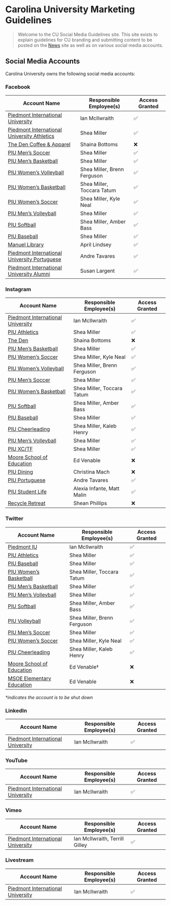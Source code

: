 # Carolina University Marketing Guidelines
> Welcome to the CU Social Media Guidelines site. This site exists to explain guidelines for CU branding and submitting content to be posted on the [News](https://news.piedmontu.edu) site as well as on various social media accounts.  

## Social Media Accounts
Carolina University owns the following social media accounts:

### Facebook
| Account Name | Responsible Employee(s) | Access Granted |
|------|------|------|
| [Piedmont International University](https://facebook.com/piedmontiu) | Ian McIlwraith | ✅ |
| [Piedmont International University Athletics](https://www.facebook.com/PIUBruins/) | Shea Miller | ✅ |
| [The Den Coffee & Apparel](https://www.facebook.com/thedenpiu/) | Shaina Bottoms | ❌ |
| [PIU Men’s Soccer](https://www.facebook.com/piumsoc) | Shea Miller | ✅ |
| [PIU Men’s Basketball](https://www.facebook.com/piumensbball/) | Shea Miller | ✅ |
| [PIU Women’s Volleyball](https://www.facebook.com/PIUWVolleyball) | Shea Miller, Brenn Ferguson | ✅ |
| [PIU Women’s Basketball](https://www.facebook.com/PIUWomensBasketball/) | Shea Miller, Toccara Tatum | ✅ |
| [PIU Women’s Soccer](https://www.facebook.com/PIU-Womens-Soccer-280767972744311/) | Shea Miller, Kyle Neal | ✅ |
| [PIU Men’s Volleyball](https://www.facebook.com/PIUMVB) | Shea Miller | ✅ |
| [PIU Softball](https://www.facebook.com/PIUSoftball) | Shea Miller, Amber Bass | ✅ |
| [PIU Baseball](https://www.facebook.com/PIUBaseball) | Shea Miller | ✅ |
| [Manuel Library](https://www.facebook.com/GeorgeMManuelLibrary) | April Lindsey | ✅ |
| [Piedmont International University Portuguese](https://www.facebook.com/PIUPortuguese) | Andre Tavares | ✅ |
| [Piedmont International University Alumni](https://www.facebook.com/PIUalumni) | Susan Largent | ✅ |

### Instagram
| Account Name | Responsible Employee(s) | Access Granted |
|------|------|------|
| [Piedmont International University](https://www.instagram.com/piedmontiu/) | Ian McIlwraith | ✅ |
| [PIU Athletics](https://www.instagram.com/piubruins/) | Shea Miller | ✅ |
| [The Den](https://www.instagram.com/thedenpiu/) | Shaina Bottoms | ❌ |
| [PIU Men’s Basketball](https://www.instagram.com/piumensbball/) | Shea Miller | ✅ |
| [PIU Women’s Soccer](https://www.instagram.com/piuwsoccer/) | Shea Miller, Kyle Neal | ✅ |
| [PIU Women’s Volleyball](https://www.instagram.com/piuvolleyball/) | Shea Miller, Brenn Ferguson | ✅ |
| [PIU Men’s Soccer](https://www.instagram.com/piumsoc/) | Shea Miller | ✅ |
| [PIU Women’s Basketball](https://www.instagram.com/piuladybruins/) | Shea Miller, Toccara Tatum | ✅ |
| [PIU Softball](https://www.instagram.com/piusoftball/) | Shea Miller, Amber Bass | ✅ |
| [PIU Baseball](https://www.instagram.com/piubaseball/) | Shea Miller | ✅ |
| [PIU Cheerleading](https://www.instagram.com/piucheerleading/) | Shea Miller, Kaleb Henry | ✅ |
| [PIU Men’s Volleyball](https://www.instagram.com/piumvball/) | Shea Miller | ✅ |
| [PIU XC/TF](https://www.instagram.com/piu_xctf/) | Shea Miller | ✅ |
| [Moore School of Education](https://www.instagram.com/piuschoolofed/) | Ed Venable | ❌ |
| [PIU Dining](https://www.instagram.com/piudining/) | Christina Mach | ❌ |
| [PIU Portuguese](https://www.instagram.com/piuport/) | Andre Tavares | ✅ |
| [PIU Student Life](https://www.instagram.com/thebruincave/) | Alexia Infante, Matt Malin | ✅ |
| [Recycle Retreat](https://www.instagram.com/recycleretreat/) | Shean Phillips | ❌ |

### Twitter
| Account Name | Responsible Employee(s) | Access Granted |
|------|------|------|
| [Piedmont IU](https://twitter.com/piedmontiu) | Ian McIlwraith | ✅ |
| [PIU Athletics](https://twitter.com/piubruins) | Shea Miller | ✅ |
| [PIU Baseball](https://twitter.com/piubaseball) | Shea Miller | ✅ |
| [PIU Women’s Basketball](https://twitter.com/piuladybruins) | Shea Miller, Toccara Tatum | ✅ |
| [PIU Men’s Basketball](https://twitter.com/piumensbball) | Shea Miller | ✅ |
| [PIU Men’s Volleyball](https://twitter.com/piumvball) | Shea Miller | ✅ |
| [PIU Softball](https://twitter.com/piusoftball) | Shea Miller, Amber Bass | ✅ |
| [PIU Volleyball](https://twitter.com/piuvolleyball) | Shea Miller, Brenn Ferguson | ✅ |
| [PIU Men’s Soccer](https://twitter.com/piumsoc) | Shea Miller | ✅ |
| [PIU Women’s Soccer](https://twitter.com/piuwsoccer) | Shea Miller, Kyle Neal | ✅ |
| [PIU Cheerleading](https://twitter.com/piucheerleading) | Shea Miller, Kaleb Henry | ✅ |
| [Moore School of Education](https://twitter.com/mooreschoolofed) | Ed Venable† | ❌ |
| [MSOE Elementary Education](https://twitter.com/MSOE_Elementary) | Ed Venable | ❌ |

*†indicates the account is to be shut down*

### LinkedIn
| Account Name | Responsible Employee(s) | Access Granted |
|------|------|------|
| [Piedmont International University](https://www.linkedin.com/school/piedmont-international-university/) | Ian McIlwraith | ✅ |

### YouTube
| Account Name | Responsible Employee(s) | Access Granted |
|------|------|------|
| [Piedmont International University](https://www.youtube.com/c/PiedmontInternationalUniversity) | Ian McIlwraith | ✅ |

### Vimeo
| Account Name | Responsible Employee(s) | Access Granted |
|------|------|------|
| [Piedmont International University](https://vimeo.com/piedmontiu) | Ian McIlwraith, Terrill Gilley | ✅ |

### Livestream
| Account Name | Responsible Employee(s) | Access Granted |
|------|------|------|
| [Piedmont International University](https://livestream.com/piu) | Ian McIlwraith | ✅ |